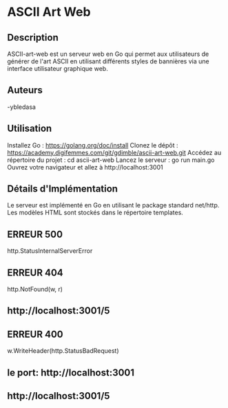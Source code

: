 # ASCII Art Web


## Description
ASCII-art-web est un serveur web en Go qui permet aux utilisateurs de générer de l'art ASCII en utilisant différents styles de bannières via une interface utilisateur graphique web.

## Auteurs

-ybledasa

## Utilisation
Installez Go : https://golang.org/doc/install
Clonez le dépôt : https://academy.digifemmes.com/git/gdimble/ascii-art-web.git
Accédez au répertoire du projet : cd ascii-art-web
Lancez le serveur : go run main.go
Ouvrez votre navigateur et allez à http://localhost:3001

## Détails d'Implémentation
Le serveur est implémenté en Go en utilisant le package standard net/http. Les modèles HTML sont stockés dans le répertoire templates.
## ERREUR 500
http.StatusInternalServerError

## ERREUR 404
http.NotFound(w, r)
## http://localhost:3001/5 

## ERREUR 400
w.WriteHeader(http.StatusBadRequest)
## le port: http://localhost:3001 
## http://localhost:3001/5 